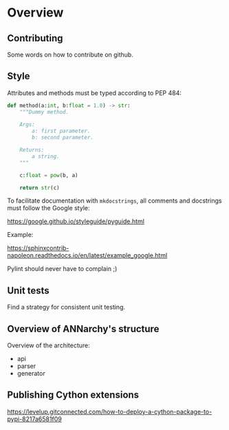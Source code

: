 # Overview

## Contributing

Some words on how to contribute on github.

## Style

Attributes and methods must be typed according to PEP 484:

```python
def method(a:int, b:float = 1.0) -> str:
    """Dummy method.
    
    Args:
        a: first parameter.
        b: second parameter.

    Returns:
        a string.
    """

    c:float = pow(b, a)

    return str(c) 
```

To facilitate documentation with `mkdocstrings`, all comments and docstrings must follow the Google style:

<https://google.github.io/styleguide/pyguide.html>

Example:

<https://sphinxcontrib-napoleon.readthedocs.io/en/latest/example_google.html>

Pylint should never have to complain ;)

## Unit tests

Find a strategy for consistent unit testing.


## Overview of ANNarchy's structure

Overview of the architecture:

* api
* parser
* generator

## Publishing Cython extensions

<https://levelup.gitconnected.com/how-to-deploy-a-cython-package-to-pypi-8217a6581f09>